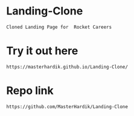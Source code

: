 # Landing-Clone

    Cloned Landing Page for  Rocket Careers

# Try it out here

    https://masterhardik.github.io/Landing-Clone/

# Repo link

    https://github.com/MasterHardik/Landing-Clone
